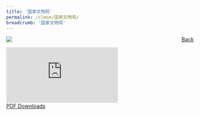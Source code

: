 ```yaml
---
title: '国家文物局'
permalink: /clmoe/国家文物局/
breadcrumb: '国家文物局'
---
```

<a href="/gallery/华文学习展示区-chinese-exhibitions-e/community-partners/" style="float:right;">Back</a>
 <img src="/images/NHB-CL.jpg"> <br/>
<div class="video-container">
  <iframe src="https://www.youtube.com/embed/d6fmLlW8eoE" frameborder="0" allow="accelerometer; autoplay; encrypted-media; gyroscope; picture-in-picture" allowfullscreen></iframe></div>
<a href="/Sharing-Sessions/01-website-exhibitor-template-pdf.pdf" download>PDF Downloads</a>

